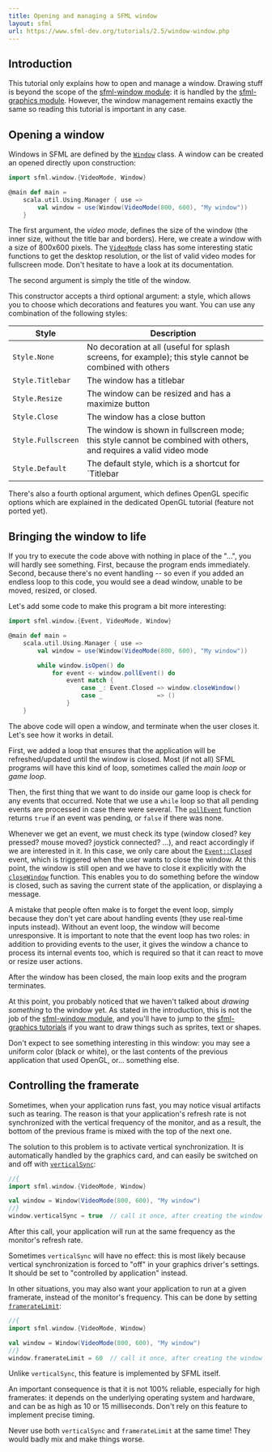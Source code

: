 ```yaml
---
title: Opening and managing a SFML window
layout: sfml
url: https://www.sfml-dev.org/tutorials/2.5/window-window.php
---
```


## Introduction

This tutorial only explains how to open and manage a window. Drawing stuff is
beyond the scope of the [sfml-window module](sfml.window): it is handled by the
[sfml-graphics module](sfml.graphics). However, the window management remains
exactly the same so reading this tutorial is important in any case.


## Opening a window

Windows in SFML are defined by the [`Window`](sfml.window.Window) class. A
window can be created an opened directly upon construction:
```scala
import sfml.window.{VideoMode, Window}

@main def main =
    scala.util.Using.Manager { use =>
        val window = use(Window(VideoMode(800, 600), "My window"))
    }
```

The first argument, the _video mode_, defines the size of the window (the inner
size, without the title bar and borders). Here, we create a window with a size
of 800x600 pixels. The [`VideoMode`](sfml.window.VideoMode) class has some
interesting static functions to get the desktop resolution, or the list of valid
video modes for fullscreen mode. Don't hesitate to have a look at its
documentation.

The second argument is simply the title of the window.

This constructor accepts a third optional argument: a style, which allows you to
choose which decorations and features you want. You can use any combination of
the following styles:

| Style              | Description                                                                                                        |
|--------------------|--------------------------------------------------------------------------------------------------------------------|
| `Style.None`       | No decoration at all (useful for splash screens, for example); this style cannot be combined with others           |
| `Style.Titlebar`   | The window has a titlebar                                                                                          |
| `Style.Resize`     | The window can be resized and has a maximize button                                                                |
| `Style.Close`      | The window has a close button                                                                                      |
| `Style.Fullscreen` | The window is shown in fullscreen mode; this style cannot be combined with others, and requires a valid video mode |
| `Style.Default`    | The default style, which is a shortcut for `Titlebar | Resize | Close`                                             |

There's also a fourth optional argument, which defines OpenGL specific options
which are explained in the dedicated OpenGL tutorial (feature not ported yet).

<!-- TODO: Delayed window -->


## Bringing the window to life

If you try to execute the code above with nothing in place of the "...", you
will hardly see something. First, because the program ends immediately. Second,
because there's no event handling -- so even if you added an endless loop to
this code, you would see a dead window, unable to be moved, resized, or closed.

Let's add some code to make this program a bit more interesting:
```scala
import sfml.window.{Event, VideoMode, Window}

@main def main =
    scala.util.Using.Manager { use =>
        val window = use(Window(VideoMode(800, 600), "My window"))

        while window.isOpen() do
            for event <- window.pollEvent() do
                event match {
                    case _: Event.Closed => window.closeWindow()
                    case _               => ()
                }
    }
```

The above code will open a window, and terminate when the user closes it. Let's
see how it works in detail.

First, we added a loop that ensures that the application will be
refreshed/updated until the window is closed. Most (if not all) SFML programs
will have this kind of loop, sometimes called the _main loop_ or _game loop_.

Then, the first thing that we want to do inside our game loop is check for any
events that occurred. Note that we use a `while` loop so that all pending events
are processed in case there were several.
The [`pollEvent`](sfml.window.Window.pollEvent) function returns `true` if an
event was pending, or `false` if there was none.

Whenever we get an event, we must check its type (window closed? key pressed?
mouse moved? joystick connected? ...), and react accordingly if we are
interested in it. In this case, we only care about the
[`Event::Closed`](sfml.window.Event.Closed) event, which is triggered when the
user wants to close the window. At this point, the window is still open and we
have to close it explicitly with the
[`closeWindow`](sfml.window.Window.closeWindow) function.  This enables you to
do something before the window is closed, such as saving the current state of
the application, or displaying a message.

<div class="warning">
A mistake that people often make is to forget the event loop, simply because
they don't yet care about handling events (they use real-time inputs instead).
Without an event loop, the window will become unresponsive. It is important to
note that the event loop has two roles: in addition to providing events to the
user, it gives the window a chance to process its internal events too, which is
required so that it can react to move or resize user actions.
</div>

After the window has been closed, the main loop exits and the program
terminates.

At this point, you probably noticed that we haven't talked about _drawing
something_ to the window yet. As stated in the introduction, this is not the job
of the [sfml-window module](sfml.window), and you'll have to jump to the
[sfml-graphics tutorials](../graphics/index.html) if you want to draw things
such as sprites, text or shapes.

<!-- TODO: OpenGL drawing -->

Don't expect to see something interesting in this window: you may see a uniform
color (black or white), or the last contents of the previous application that
used OpenGL, or... something else.


<!-- TODO: Playing with the window section -->

## Controlling the framerate

Sometimes, when your application runs fast, you may notice visual artifacts such
as tearing. The reason is that your application's refresh rate is not
synchronized with the vertical frequency of the monitor, and as a result, the
bottom of the previous frame is mixed with the top of the next one.

The solution to this problem is to activate vertical synchronization. It is
automatically handled by the graphics card, and can easily be switched on and
off with [`verticalSync`](sfml.window.Window.verticalSync_=):
```scala
//{
import sfml.window.{VideoMode, Window}

val window = Window(VideoMode(800, 600), "My window")
//}
window.verticalSync = true  // call it once, after creating the window
```

After this call, your application will run at the same frequency as the
monitor's refresh rate.

<div class="warning">
Sometimes <code>verticalSync</code> will have no effect: this is most likely
because vertical synchronization is forced to "off" in your graphics driver's
settings. It should be set to "controlled by application" instead.
</div>

In other situations, you may also want your application to run at a given
framerate, instead of the monitor's frequency. This can be done by setting
[`framerateLimit`](sfml.window.Window.framerateLimit_=):
```scala
//{
import sfml.window.{VideoMode, Window}

val window = Window(VideoMode(800, 600), "My window")
//}
window.framerateLimit = 60  // call it once, after creating the window
```

Unlike `verticalSync`, this feature is implemented by SFML itself.
<!-- , using a combination of sf::Clock and sf::sleep. -->
An important consequence is that it is not 100% reliable, especially for high
framerates: <!-- sf::sleep's resolution --> it depends on the underlying
operating system and hardware, and can be as high as 10 or 15 milliseconds.
Don't rely on this feature to implement precise timing.

<div class="warning">
Never use both <code>verticalSync</code> and <code>framerateLimit</code> at the
same time! They would badly mix and make things worse.
</div>

<!-- TODO: Things to know about windows -->
